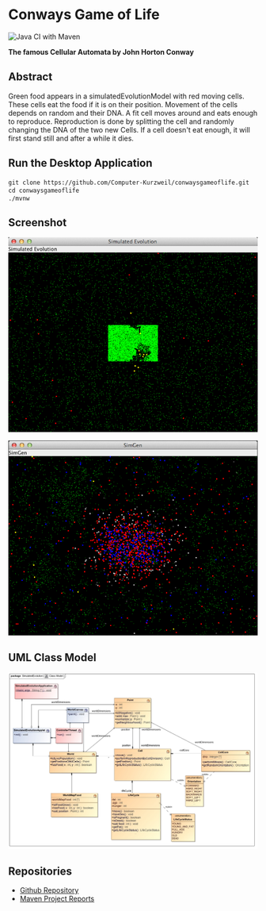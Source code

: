 # Conways Game of Life


![Java CI with Maven](https://github.com/Computer-Kurzweil/conwaysgameoflife/workflows/Java%20CI%20with%20Maven/badge.svg)

**The famous Cellular Automata by John Horton Conway**

## Abstract

Green food appears in a simulatedEvolutionModel with red moving cells. These cells eat the food if it is on their position.
Movement of the cells depends on random and their DNA. A fit cell moves around and eats enough to reproduce.
Reproduction is done by splitting the cell and randomly changing the DNA of the two new Cells.
If a cell doesn't eat enough, it will first stand still and after a while it dies.


## Run the Desktop Application

```
git clone https://github.com/Computer-Kurzweil/conwaysgameoflife.git
cd conwaysgameoflife
./mvnw
```

## Screenshot

![Early Screen](src/main/resources/img/screen1.png)

![Later Screen](src/main/resources/img/screen2.png)


## UML Class Model
![UML Class Model](src/main/resources/img/Class_Model.jpg)


## Repositories
* [Github Repository](https://github.com/Computer-Kurzweil/conwaysgameoflife)
* [Maven Project Reports](https://java.woehlke.org/conwaysgameoflife)
